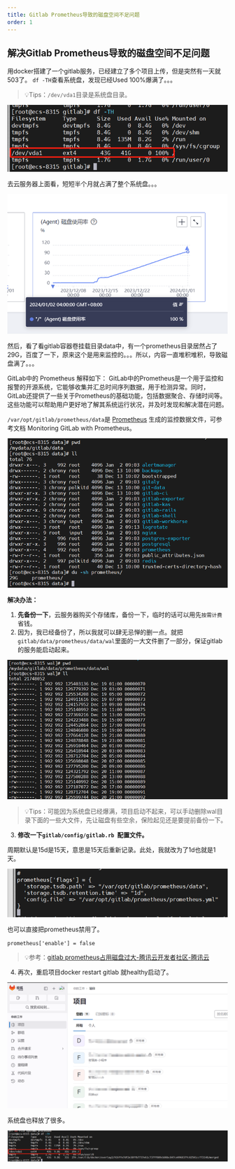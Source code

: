 ```yaml
---
title: Gitlab Prometheus导致的磁盘空间不足问题
order: 1
---
```



## 解决Gitlab Prometheus导致的磁盘空间不足问题

用docker搭建了一个gitlab服务，已经建立了多个项目上传，但是突然有一天就503了。
`df -TH`查看系统盘，发现已经Used 100%爆满了。。。

> 💡Tips：`/dev/vda1`目录是系统盘目录。

![image-20240912163903343](https://raw.githubusercontent.com/xupengboo/xupengboo-picture/main/img/image-20240912163903343.png)

去云服务器上面看，短短半个月就占满了整个系统盘。。。

![image-20240912163923153](https://raw.githubusercontent.com/xupengboo/xupengboo-picture/main/img/image-20240912163923153.png)

然后，看了看gitlab容器卷挂载目录data中，有一个prometheus目录居然占了29G，百度了一下，原来这个是用来监控的。。。所以，内容一直堆积堆积，导致磁盘满了。。。

GitLab中的 Prometheus 解释如下：
GitLab中的Prometheus是一个用于监控和报警的开源系统，它能够收集并汇总时间序列数据，用于检测异常。同时，GitLab还提供了一些关于Prometheus的基础功能，包括数据聚合、存储时间等。这些功能可以帮助用户更好地了解其系统运行状况，并及时发现和解决潜在问题。

`/var/opt/gitlab/prometheus/data`是 [Prometheus](https://so.csdn.net/so/search?q=Prometheus&spm=1001.2101.3001.7020) 生成的监控数据文件，可参考文档 Monitoring GitLab with Prometheus。

![image-20240912163940757](https://raw.githubusercontent.com/xupengboo/xupengboo-picture/main/img/image-20240912163940757.png)

**解决办法：**

1. **先备份一下**，云服务器购买个存储库，备份一下，临时的话可以用先`按需计费`省钱。
2. 因为，我已经备份了，所以我就可以肆无忌惮的删一点。就把`gitlab/data/prometheus/data/wal`里面的一大文件删了一部分，保证gitlab的服务能启动起来。

![image-20240912164007987](https://raw.githubusercontent.com/xupengboo/xupengboo-picture/main/img/image-20240912164007987.png)

> 💡Tips：可能因为系统盘已经爆满，项目启动不起来，可以手动删除wal目录下面的一些大文件，先让磁盘有些空余，保险起见还是要提前备份一下。

3. **修改一下`gitlab/config/gitlab.rb `配置文件。**

周期默认是15d是15天，意思是15天后重新记录。此处，我就改为了1d也就是1天。

![image-20240912164031924](https://raw.githubusercontent.com/xupengboo/xupengboo-picture/main/img/image-20240912164031924.png)

也可以直接把prometheus禁用了。

```shell
prometheus['enable'] = false
```
> 💡参考：[gitlab prometheus占用磁盘过大-腾讯云开发者社区-腾讯云](https://cloud.tencent.com/developer/article/2146262)

4. 再次，重启项目docker restart gitlab 就healthy启动了。

![image-20240912164050864](https://raw.githubusercontent.com/xupengboo/xupengboo-picture/main/img/image-20240912164050864.png)

系统盘也释放了很多。

![image-20240912164109711](https://raw.githubusercontent.com/xupengboo/xupengboo-picture/main/img/image-20240912164109711.png)

